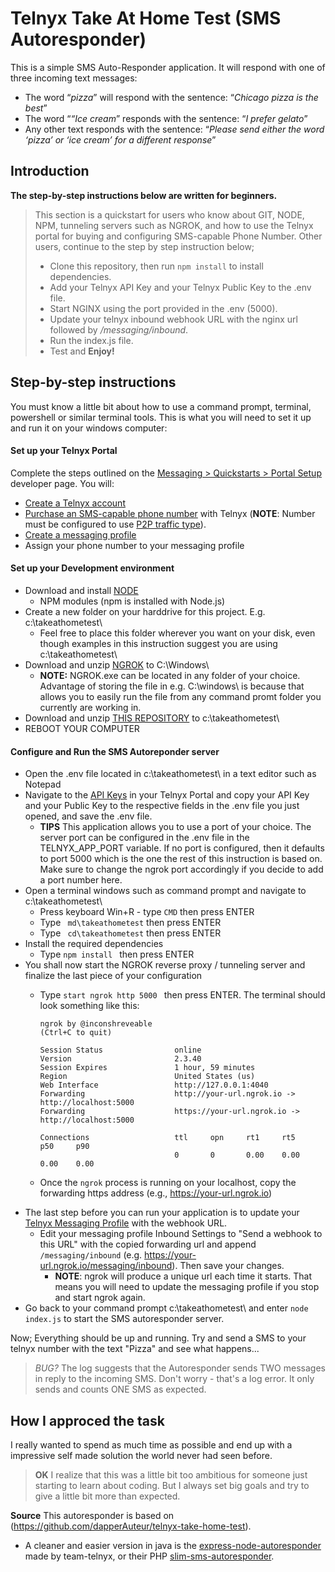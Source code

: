 # Telnyx Take At Home Test (SMS Autoresponder)

This is a simple SMS Auto-Responder application. It will respond with one of three incoming text messages:
- The word “*pizza*” will respond with the sentence: “*Chicago pizza is the best*”
- The word “*“Ice cream*” responds with the sentence: “*I prefer gelato*”
- Any other text responds with the sentence: “*Please send either the word ‘pizza’ or ‘ice cream’ for a different response*”

## Introduction

**The step-by-step instructions below are written for beginners.**
> This section is a quickstart for users who know about GIT, NODE, NPM, tunneling servers such as NGROK, and how to use the Telnyx portal for buying and configuring SMS-capable Phone Number. Other users, continue to the step by step instruction below; 
> - Clone this repository, then run `npm install` to install dependencies.
> - Add your Telnyx API Key and your Telnyx Public Key to the .env file. 
> - Start NGINX using the port provided in the .env (5000).
> - Update your telnyx inbound webhook URL with the nginx url followed by */messaging/inbound*. 
> - Run the index.js file. 
> - Test and **Enjoy!**

## Step-by-step instructions

You must know a little bit about how to use a command prompt, terminal, powershell or similar terminal tools.
This is what you will need to set it up and run it on your windows computer:

#### Set up your Telnyx Portal
Complete the steps outlined on the [Messaging > Quickstarts > Portal Setup](https://developers.telnyx.com/docs/v2/messaging/quickstarts/portal-setup#mission-control-portal-set-up) developer page. You will:
- [Create a Telnyx account](https://telnyx.com/sign-up)
- [Purchase an SMS-capable phone number](https://https://portal.telnyx.com/#/app/numbers/search-numbers) with Telnyx (**NOTE**: Number must be configured to use [P2P traffic type](https://telnyx.com/resources/sms-numbers-traffic-types)).
- [Create a messaging profile](https://portal.telnyx.com/#/app/messaging)
- Assign your phone number to your messaging profile

#### Set up your Development environment
- Download and install [NODE](https://nodejs.org/en/download/)
	-	NPM modules (npm is installed with Node.js)
- Create a new folder on your harddrive for this project. E.g. c:\takeathometest\
	-	Feel free to place this folder wherever you want on your disk, even though examples in this instruction suggest you are using c:\takeathometest\
- Download and unzip [NGROK](https://developers.telnyx.com/docs/v2/development/ngrok) to C:\Windows\ 
	-	**NOTE:** NGROK.exe can be located in any folder of your choice. Advantage of storing the file in e.g. C:\windows\ is because that allows you to easily run the file from any command promt folder you currently are working in.
- Download and unzip [THIS REPOSITORY](https://github.com/raseberg/takeathometest/archive/refs/heads/main.zip) to c:\takeathometest\
- REBOOT YOUR COMPUTER

#### Configure and Run the SMS Autoreponder server
- Open the .env file located in c:\takeathometest\ in a text editor such as Notepad
- Navigate to the [API Keys](https://portal.telnyx.com/#/app/api-keys) in your Telnyx Portal and copy your API Key and your Public Key to the respective fields in the .env file you just opened, and save the .env file.
	- **TIPS** This application allows you to use a port of your choice. The server port can be configured in the .env file in the TELNYX_APP_PORT variable. If no port is configured, then it defaults to port 5000 which is the one the rest of this instruction is based on. Make sure to change the ngrok port accordingly if you decide to add a port number here.
- Open a terminal windows such as command prompt and navigate to c:\takeathometest\
  - Press keyboard Win+R - type ```CMD``` then press ENTER
  - Type ``` md\takeathometest``` then press ENTER
  - Type ``` cd\takeathometest``` then press ENTER
- Install the required dependencies
  - Type ```npm install ``` then press ENTER
- You shall now start the NGROK reverse proxy / tunneling server and finalize the last piece of your configuration
  - Type ```start ngrok http 5000 ``` then press ENTER. The terminal should look something like this:
  
    ```
    ngrok by @inconshreveable                                          (Ctrl+C to quit)
    
    Session Status                online
    Version                       2.3.40
    Session Expires               1 hour, 59 minutes
    Region                        United States (us)
    Web Interface                 http://127.0.0.1:4040
    Forwarding                    http://your-url.ngrok.io -> http://localhost:5000
    Forwarding                    https://your-url.ngrok.io -> http://localhost:5000

    Connections                   ttl     opn     rt1     rt5     p50     p90
                                  0       0       0.00    0.00    0.00    0.00
    ```
  - Once the `ngrok` process is running on your localhost, copy the forwarding https address (e.g., https://your-url.ngrok.io)
- The last step before you can run your application is to update your [Telnyx Messaging Profile](https://portal.telnyx.com/#/app/messaging) with the webhook URL.
  - Edit your messaging profile Inbound Settings to "Send a webhook to this URL" with the copied forwarding url and append ```/messaging/inbound``` (e.g. https://your-url.ngrok.io/messaging/inbound). Then save your changes.
	- **NOTE**: ngrok will produce a unique url each time it starts. That means you will need to update the messaging profile if you stop and start ngrok again.
- Go back to your command prompt c:\takeathometest\ and enter ```node index.js``` to start the SMS autoresponder server.

Now; Everything should be up and running. Try and send a SMS to your telnyx number with the text "Pizza" and see what happens...

> *BUG?* The log suggests that the Autoresponder sends TWO messages in reply to the incoming SMS. Don't worry - that's a log error. It only sends and counts ONE SMS as expected.


## How I approced the task
I really wanted to spend as much time as possible and end up with a impressive self made solution the world never had seen before. 
> **OK** I realize that this was a little bit too ambitious for someone just starting to learn about coding. But I always set big goals and try to give a little bit more than expected.

**Source** This autoresponder is based on (https://github.com/dapperAuteur/telnyx-take-home-test).
- A cleaner and easier version in java is the [express-node-autoresponder](https://github.com/team-telnyx/demo-node-telnyx/tree/master/express-sms-autoresponder) made by team-telnyx, or their PHP [slim-sms-autoresponder](https://github.com/team-telnyx/demo-php-telnyx/tree/master/slim-sms-autoresponder).
